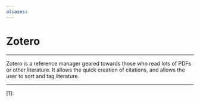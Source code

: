 ```yaml
---
aliases: 
---
```

# Zotero
---
Zotero is a reference manager geared towards those who read lots of PDFs or other literature. It allows the quick creation of citations, and allows the user to sort and tag literature. 


---
[1]: 